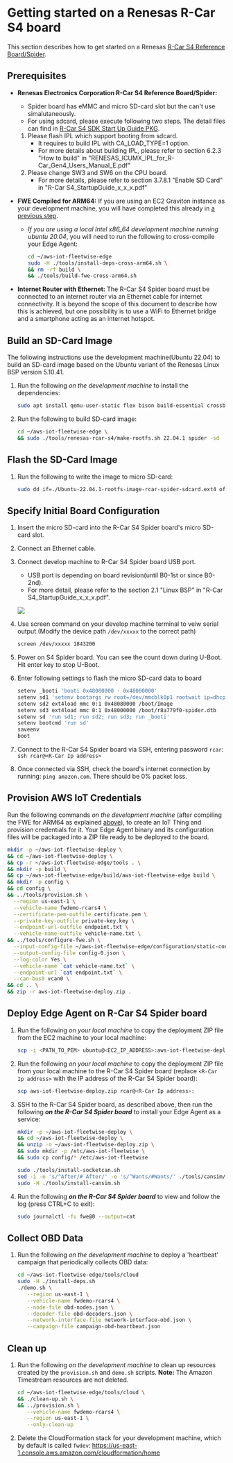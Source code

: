 # Getting started on a Renesas R-Car S4 board

This section describes how to get started on a Renesas
[R-Car S4 Reference Board/Spider](https://www.renesas.com/jp/en/products/automotive-products/automotive-system-chips-socs/rtp8a779f0askb0sp2s-r-car-s4-reference-boardspider).

## Prerequisites

- **Renesas Electronics Corporation R-Car S4 Reference Board/Spider:**
  - Spider board has eMMC and micro SD-card slot but the can't use simalutaneously.
  - For using sdcard, please execute following two steps. The detail files can find in
    [R-Car S4 SDK Start Up Guide PKG](https://www.renesas.com/us/en/products/automotive-products/automotive-system-chips-socs/r-car-s4-automotive-system-chip-soc-car-servercommunication-gateway#design_development).
  1.  Please flash IPL which support booting from sdcard.
      - It requires to build IPL with CA_LOAD_TYPE=1 option.
      - For more details about building IPL, please refer to section 6.2.3 "How to build" in
        "RENESAS_ICUMX_IPL_for_R-Car_Gen4_Users_Manual_E.pdf"
  1.  Please change SW3 and SW6 on the CPU board.
      - For more details, please refer to section 3.7.8.1 "Enable SD Card" in "R-Car
        S4_StartupGuide_x_x_x.pdf"
- **FWE Compiled for ARM64:** If you are using an EC2 Graviton instance as your development machine,
  you will have completed this already in
  [a previous step](./edge-agent-dev-guide.md#compile-your-edge-agent).

  - _If you are using a local Intel x86_64 development machine running ubuntu 20.04_, you will need
    to run the following to cross-compile your Edge Agent:

    ```bash
    cd ~/aws-iot-fleetwise-edge
    sudo -H ./tools/install-deps-cross-arm64.sh \
    && rm -rf build \
    && ./tools/build-fwe-cross-arm64.sh
    ```

- **Internet Router with Ethernet:** The R-Car S4 Spider board must be connected to an internet
  router via an Ethernet cable for internet connectivity. It is beyond the scope of this document to
  describe how this is achieved, but one possibility is to use a WiFi to Ethernet bridge and a
  smartphone acting as an internet hotspot.

## Build an SD-Card Image

The following instructions use the development machine(Ubuntu 22.04) to build an SD-card image based
on the Ubuntu variant of the Renesas Linux BSP version 5.10.41.

1. Run the following _on the development machine_ to install the dependencies:

   ```bash
   sudo apt install qemu-user-static flex bison build-essential crossbuild-essential-arm64 libssl-dev
   ```

1. Run the following to build SD-card image:

   ```bash
   cd ~/aws-iot-fleetwise-edge \
   && sudo ./tools/renesas-rcar-s4/make-rootfs.sh 22.04.1 spider -sd
   ```

## Flash the SD-Card Image

1. Run the following to write the image to micro SD-card:

   ```bash
   sudo dd if=./Ubuntu-22.04.1-rootfs-image-rcar-spider-sdcard.ext4 of=/dev/sdc bs=1M status=progress
   ```

## Specify Initial Board Configuration

1. Insert the micro SD-card into the R-Car S4 Spider board's micro SD-card slot.
1. Connect an Ethernet cable.
1. Connect develop machine to R-Car S4 Spider board USB port.

   - USB port is depending on board revision(until B0-1st or since B0-2nd).
   - For more detail, please refer to the section 2.1 "Linux BSP" in "R-Car
     S4_StartupGuide_x_x_x.pdf".

   ![](./images/rcar-s4-spider.jpg)

1. Use screen command on your develop machine terminal to veiw serial output.(Modify the device path
   `/dev/xxxxx` to the correct path)

   ```bash
   screen /dev/xxxxx 1843200
   ```

1. Power on S4 Spider board. You can see the count down during U-Boot. Hit enter key to stop U-Boot.
1. Enter following settings to flash the micro SD-card data to board

   ```bash
   setenv _booti 'booti 0x48080000 - 0x48000000'
   setenv sd1 'setenv bootargs rw root=/dev/mmcblk0p1 rootwait ip=dhcp maxcpus=1'
   setenv sd2 ext4load mmc 0:1 0x48080000 /boot/Image
   setenv sd3 ext4load mmc 0:1 0x48000000 /boot/r8a779f0-spider.dtb
   setenv sd 'run sd1; run sd2; run sd3; run _booti'
   setenv bootcmd 'run sd'
   saveenv
   boot
   ```

1. Connect to the R-Car S4 Spider board via SSH, entering password `rcar`:
   `ssh rcar@<R-Car Ip address>`
1. Once connected via SSH, check the board's internet connection by running: `ping amazon.com`.
   There should be 0% packet loss.

## Provision AWS IoT Credentials

Run the following commands _on the development machine_ (after compiling the FWE for ARM64 as
explained [above](#prerequisites)), to create an IoT Thing and provision credentials for it. Your
Edge Agent binary and its configuration files will be packaged into a ZIP file ready to be deployed
to the board.

```bash
mkdir -p ~/aws-iot-fleetwise-deploy \
&& cd ~/aws-iot-fleetwise-deploy \
&& cp -r ~/aws-iot-fleetwise-edge/tools . \
&& mkdir -p build \
&& cp ~/aws-iot-fleetwise-edge/build/aws-iot-fleetwise-edge build \
&& mkdir -p config \
&& cd config \
&& ../tools/provision.sh \
  --region us-east-1 \
  --vehicle-name fwdemo-rcars4 \
  --certificate-pem-outfile certificate.pem \
  --private-key-outfile private-key.key \
  --endpoint-url-outfile endpoint.txt \
  --vehicle-name-outfile vehicle-name.txt \
&& ../tools/configure-fwe.sh \
  --input-config-file ~/aws-iot-fleetwise-edge/configuration/static-config.json \
  --output-config-file config-0.json \
  --log-color Yes \
  --vehicle-name `cat vehicle-name.txt` \
  --endpoint-url `cat endpoint.txt` \
  --can-bus0 vcan0 \
&& cd .. \
&& zip -r aws-iot-fleetwise-deploy.zip .
```

## Deploy Edge Agent on R-Car S4 Spider board

1. Run the following _on your local machine_ to copy the deployment ZIP file from the EC2 machine to
   your local machine:

   ```bash
   scp -i <PATH_TO_PEM> ubuntu@<EC2_IP_ADDRESS>:aws-iot-fleetwise-deploy/aws-iot-fleetwise-deploy.zip .
   ```

1. Run the following _on your local machine_ to copy the deployment ZIP file from your local machine
   to the R-Car S4 Spider board (replace `<R-Car Ip address>` with the IP address of the R-Car S4
   Spider board):

   ```bash
   scp aws-iot-fleetwise-deploy.zip rcar@<R-Car Ip address>:
   ```

1. SSH to the R-Car S4 Spider board, as described above, then run the following **_on the R-Car S4
   Spider board_** to install your Edge Agent as a service:

   ```bash
   mkdir -p ~/aws-iot-fleetwise-deploy \
   && cd ~/aws-iot-fleetwise-deploy \
   && unzip -o ~/aws-iot-fleetwise-deploy.zip \
   && sudo mkdir -p /etc/aws-iot-fleetwise \
   && sudo cp config/* /etc/aws-iot-fleetwise

   sudo ./tools/install-socketcan.sh
   sed -i -e 's/^After/# After/' -e 's/^Wants/#Wants/' ./tools/cansim/cansim@.service
   sudo -H ./tools/install-cansim.sh
   ```

1. Run the following **_on the R-Car S4 Spider board_** to view and follow the log (press CTRL+C to
   exit):

   ```bash
   sudo journalctl -fu fwe@0 --output=cat
   ```

## Collect OBD Data

1. Run the following _on the development machine_ to deploy a 'heartbeat' campaign that periodically
   collects OBD data:

   ```bash
   cd ~/aws-iot-fleetwise-edge/tools/cloud
   sudo -H ./install-deps.sh
   ./demo.sh \
      --region us-east-1 \
      --vehicle-name fwdemo-rcars4 \
      --node-file obd-nodes.json \
      --decoder-file obd-decoders.json \
      --network-interface-file network-interface-obd.json \
      --campaign-file campaign-obd-heartbeat.json
   ```

## Clean up

1. Run the following _on the development machine_ to clean up resources created by the
   `provision.sh` and `demo.sh` scripts. **Note:** The Amazon Timestream resources are not deleted.

   ```bash
   cd ~/aws-iot-fleetwise-edge/tools/cloud \
   && ./clean-up.sh \
   && ../provision.sh \
      --vehicle-name fwdemo-rcars4 \
      --region us-east-1 \
      --only-clean-up
   ```

1. Delete the CloudFormation stack for your development machine, which by default is called `fwdev`:
   https://us-east-1.console.aws.amazon.com/cloudformation/home
